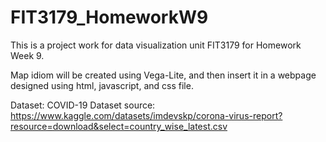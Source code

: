 # FIT3179_HomeworkW9
This is a project work for data visualization unit FIT3179 for Homework Week 9. 

Map idiom will be created using Vega-Lite, and then insert it in a webpage designed using html, javascript, and css file. 

Dataset:
COVID-19 Dataset
source: https://www.kaggle.com/datasets/imdevskp/corona-virus-report?resource=download&select=country_wise_latest.csv

